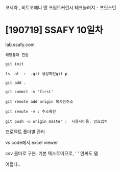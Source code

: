 코세라 , 비트코에니 앤 크립토커런시 테크놀러지 - 프린스턴



# [190719] SSAFY 10일차



lab.ssafy.com  



```
해당폴더 진입

git init

ls -al  :  .git 생성확인git p

git add .

git commit -m 'first'

git remote add origin 복사한주소

git remote -v : 주소확인

git push -u origin master :  사용자이름, 암호입력
```





프로젝트 폴더별 관리

vs code에서 excel viewer



csv  콤마로 구분.   기본 텍스트이므로, ' ' 안써도 됌



어렵다..